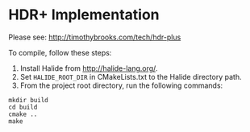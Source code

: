 # HDR+ Implementation
Please see: http://timothybrooks.com/tech/hdr-plus

To compile, follow these steps:
1. Install Halide from http://halide-lang.org/.
2. Set `HALIDE_ROOT_DIR` in CMakeLists.txt to the Halide directory path.
3. From the project root directory, run the following commands:
```
mkdir build
cd build
cmake ..
make
```
